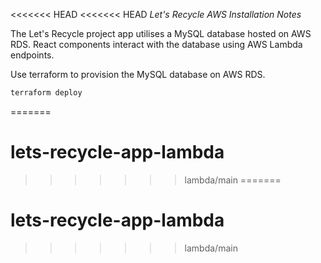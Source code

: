 <<<<<<< HEAD
<<<<<<< HEAD
*Let's Recycle AWS Installation Notes*

The Let's Recycle project app utilises a MySQL database hosted on AWS RDS.
React components interact with the database using AWS Lambda endpoints.

Use terraform to provision the MySQL database on AWS RDS. 

```javascript
terraform deploy
```

=======
# lets-recycle-app-lambda 
>>>>>>> lambda/main
=======
# lets-recycle-app-lambda 
>>>>>>> lambda/main
